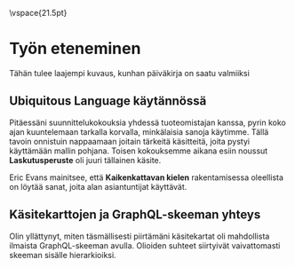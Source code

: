 \vspace{21.5pt}

# Työn eteneminen

Tähän tulee laajempi kuvaus, kunhan päiväkirja on saatu valmiiksi

## Ubiquitous Language käytännössä

Pitäessäni suunnittelukokouksia yhdessä tuoteomistajan kanssa, pyrin koko ajan
kuuntelemaan tarkalla korvalla, minkälaisia sanoja käytimme. Tällä tavoin
onnistuin nappaamaan joitain tärkeitä käsitteitä, joita pystyi käyttämään mallin
pohjana. Toisen kokouksemme aikana esiin noussut **Laskutusperuste** oli juuri
tällainen käsite.

Eric Evans mainitsee, että **Kaikenkattavan kielen** rakentamisessa oleellista
on löytää sanat, joita alan asiantuntijat käyttävät.

## Käsitekarttojen ja GraphQL-skeeman yhteys

Olin yllättynyt, miten täsmällisesti piirtämäni käsitekartat oli mahdollista ilmaista GraphQL-skeeman avulla. Olioiden suhteet siirtyivät vaivattomasti skeeman sisälle hierarkioiksi.

